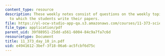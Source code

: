 ```yaml
---
content_type: resource
description: These weekly notes consist of questions on the weekly topics, in response
  to which the students write their papers.
file: https://ol-ocw-studio-app-qa.s3.amazonaws.com/courses/11-373-science-politics-and-environmental-policy-fall-2004/e49416123bef3f1806a6ac5fcbf6d75c_11_373_day_10_in.pdf
file_type: application/pdf
parent_uid: 39f88951-25dd-a561-6004-84c9a7fa7c6d
resourcetype: Document
title: 11_373_day_10_in.pdf
uid: e4941612-3bef-3f18-06a6-ac5fcbf6d75c
---
```

